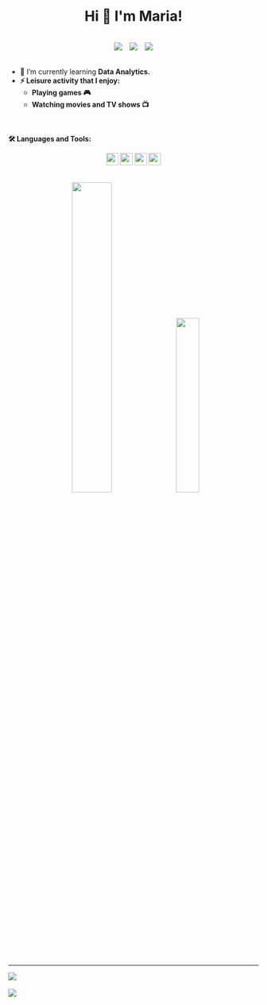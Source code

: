 <h1 align="center">Hi 👋 I'm Maria!</h1>
 
<br/>

<div align="center" class='container'>
<a href="https://www.linkedin.com/in/mariardya/"><img style="height: auto;" class="img" src="https://img.shields.io/badge/LinkedIn-blue?style=for-the-badge&logo=linkedin&labelColor=blue&link=https://www.linkedin.com/in/mariardya/"><a/> &ensp;
<a href="https://medium.com/@mariardya"><img style="height: auto;" class="img" src="https://img.shields.io/badge/Medium-black?style=for-the-badge&logo=medium&logoColor=white&link=https://medium.com/@mariardya"><a/> &ensp;
<a href="https://twitter.com/@mariardya"><img style="height: auto;" class="img" src="https://img.shields.io/badge/twitter-blue?style=for-the-badge&logo=twitter&logoColor=white&link=twitter.com%2Fmariardya"><a/>
</div>

<br />

- 🌱 I’m currently learning <b>Data Analytics.
- ⚡ Leisure activity that I enjoy:
     - Playing games 🎮
     - Watching movies and TV shows 📺

<br />

🛠️ Languages and Tools:

<p align="center">
  <img height="25" src="https://github.com/mariardya/mariardya/assets/109213696/e45c5c1c-1ea1-475f-b654-622e2287f38f">
  <img height="25" src="https://github.com/mariardya/mariardya/assets/109213696/04be4324-b6ce-4b1c-942a-01db5b3e63bc">
  <img height="25" src="https://github.com/mariardya/mariardya/assets/109213696/d11b4bbd-fa8e-488c-800f-e93afe49239f">
  <img height="25" src="https://github.com/mariardya/mariardya/assets/109213696/6d9cc0e4-f5e6-4aec-923f-71e90f437642">
</p>

<br />

<div align="center" class='container'>
<img style="height: auto; width: 40%;" class="img" src="https://github-readme-stats.vercel.app/api?username=mariardya&show_icons=true&theme=radical" />
&nbsp;
&nbsp;
<img style="height: auto; width: 30%;" class="img" src="https://github-readme-stats.vercel.app/api/top-langs/?username=mariardya&theme=radical&langs_count=8&layout=compact" /></div>
</div>

<hr>

<div align="center" style="display: flex; flex-direction: row;">
 <img class="img" src="https://lanyard-profile-readme.vercel.app/api/660791014658670625?theme=dark&bg=111b2c&animated=true&hideDiscrim=true&borderRadius=10px&idleMessage=Probably%20doing%20something%20else..." />
</div>

<br />

<div align="center" style="display: flex; flex-direction: row;">
 <img class="img" src="https://spotify-recently-played-readme.vercel.app/api?user=mariardya" />
</div>
